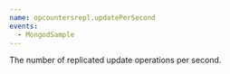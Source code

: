 ```yaml
---
name: opcountersrepl.updatePerSecond
events:
  - MongodSample
---
```


The number of replicated update operations per second.